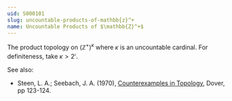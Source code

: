 ```yaml
---
uid: S000101
slug: uncountable-products-of-mathbb{z}^+
name: Uncountable Products of $\mathbb{Z}^+$
---
```

The product topology on $(\mathbb{Z}^+)^\kappa$ where $\kappa$ is an uncountable cardinal. For definiteness, take $\kappa > 2^\mathfrak{c}$.

See also:

* Steen, L. A.; Seebach, J. A. (1970), [Counterexamples in Topology](http://books.google.com/books/about/Counterexamples_in_Topology.html?id=DkEuGkOtSrUC), Dover, pp 123-124.

